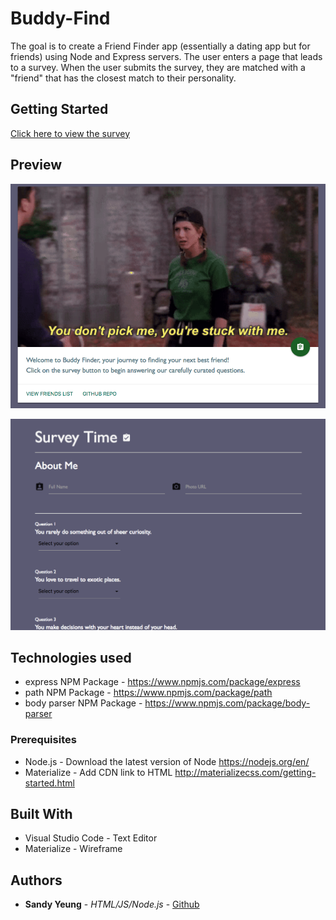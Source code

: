 # Buddy-Find

The goal is to create a Friend Finder app (essentially a dating app but for friends) using Node and Express servers. The user enters a page that leads to a survey. When the user submits the survey, they are matched with a "friend" that has the closest match to their personality.

## Getting Started
[Click here to view the survey](https://morning-chamber-41149.herokuapp.com/)

## Preview

![](app/public/images/friendsSS.png)

![](app/public/images/surveySS.png)

## Technologies used

- express NPM Package - https://www.npmjs.com/package/express
- path NPM Package - https://www.npmjs.com/package/path
- body parser NPM Package - https://www.npmjs.com/package/body-parser

### Prerequisites

- Node.js - Download the latest version of Node https://nodejs.org/en/
- Materialize - Add CDN link to HTML http://materializecss.com/getting-started.html

## Built With

* Visual Studio Code - Text Editor
* Materialize - Wireframe

## Authors

* **Sandy Yeung** - *HTML/JS/Node.js* - [Github](https://github.com/Sandynism)